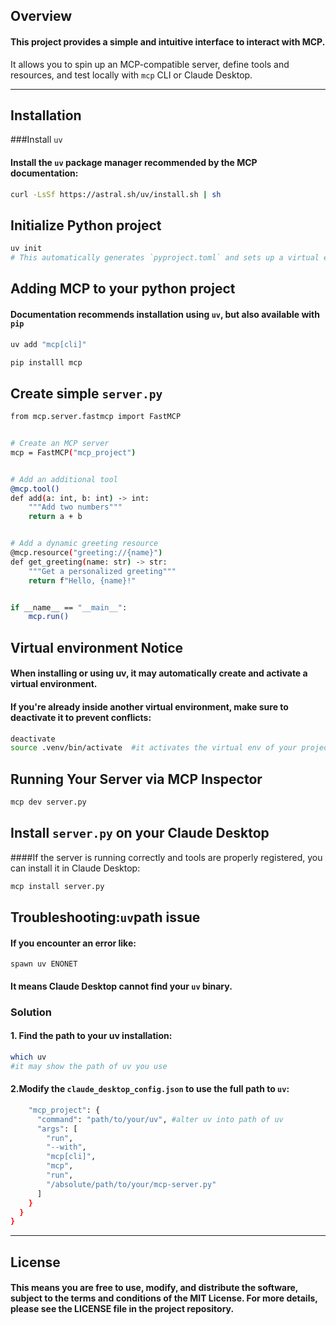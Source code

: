 ## Overview
#### This project provides a simple and intuitive interface to interact with MCP.  
It allows you to spin up an MCP-compatible server, define tools and resources, and test locally with `mcp` CLI or Claude Desktop.

---

## Installation
###Install `uv`

#### Install the `uv` package manager recommended by the MCP documentation:
```bash
curl -LsSf https://astral.sh/uv/install.sh | sh
```

## Initialize Python project
```bash
uv init
# This automatically generates `pyproject.toml` and sets up a virtual environment
```

## Adding MCP to your python project
#### Documentation recommends installation using `uv`, but also available with `pip`
```bash
uv add "mcp[cli]"
```
```bash
pip installl mcp
```

## Create simple `server.py`

```bash
from mcp.server.fastmcp import FastMCP


# Create an MCP server
mcp = FastMCP("mcp_project") 


# Add an additional tool
@mcp.tool()
def add(a: int, b: int) -> int:
    """Add two numbers"""
    return a + b


# Add a dynamic greeting resource
@mcp.resource("greeting://{name}")
def get_greeting(name: str) -> str:
    """Get a personalized greeting"""
    return f"Hello, {name}!"


if __name__ == "__main__":
    mcp.run()
```

## Virtual environment Notice
#### When installing or using uv, it may automatically create and activate a virtual environment.
#### If you're already inside another virtual environment, make sure to deactivate it to prevent conflicts:
```bash
deactivate
source .venv/bin/activate  #it activates the virtual env of your project
```


## Running Your Server via MCP Inspector
```bash
mcp dev server.py
```

## Install `server.py` on your Claude Desktop
####If the server is running correctly and tools are properly registered, you can install it in Claude Desktop:
```bash
mcp install server.py
```

## Troubleshooting:`uv`path issue
#### If you encounter an error like:
```spawn uv ENONET```
#### It means Claude Desktop cannot find your `uv` binary.

### Solution
#### 1. Find the path to your uv installation:
```bash
which uv
#it may show the path of uv you use
```

#### 2.Modify the `claude_desktop_config.json` to use the full path to `uv`:
```bash
    "mcp_project": {
      "command": "path/to/your/uv", #alter uv into path of uv
      "args": [
        "run",
        "--with",
        "mcp[cli]",
        "mcp",
        "run",
        "/absolute/path/to/your/mcp-server.py"
      ]
    }
  }
}
```
---

## License
#### This means you are free to use, modify, and distribute the software, subject to the terms and conditions of the MIT License. For more details, please see the LICENSE file in the project repository.







